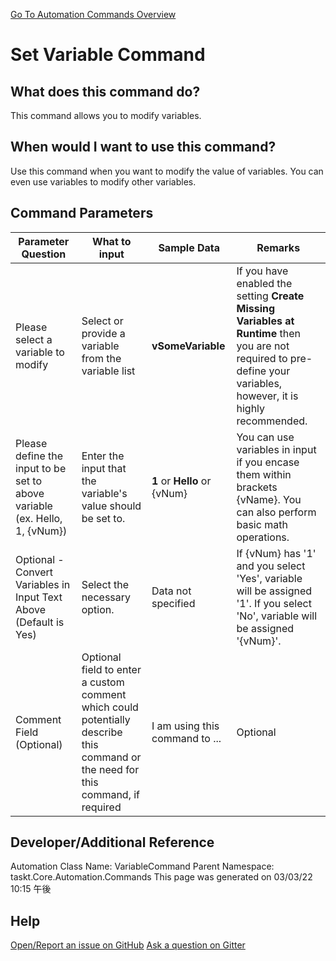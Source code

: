 <!--TITLE: Set Variable Command -->
<!-- SUBTITLE: a command in the Variable Commands group. -->
[Go To Automation Commands Overview](/automation-commands.md)


# Set Variable Command


## What does this command do?
This command allows you to modify variables.


## When would I want to use this command?
Use this command when you want to modify the value of variables.  You can even use variables to modify other variables.


## Command Parameters
| Parameter Question   	| What to input  	|  Sample Data 	| Remarks  	|
| ---                    | ---               | ---           | ---       |
|Please select a variable to modify|Select or provide a variable from the variable list|**vSomeVariable**|If you have enabled the setting **Create Missing Variables at Runtime** then you are not required to pre-define your variables, however, it is highly recommended.|
|Please define the input to be set to above variable (ex. Hello, 1, {vNum})|Enter the input that the variable's value should be set to.|**1** or **Hello** or {vNum}|You can use variables in input if you encase them within brackets {vName}.  You can also perform basic math operations.|
|Optional - Convert Variables in Input Text Above (Default is Yes)|Select the necessary option.|Data not specified|If {vNum} has '1' and you select 'Yes', variable will be assigned '1'. If you select 'No', variable will be assigned '{vNum}'.|
|Comment Field (Optional)|Optional field to enter a custom comment which could potentially describe this command or the need for this command, if required|I am using this command to ...|Optional|










## Developer/Additional Reference
Automation Class Name: VariableCommand
Parent Namespace: taskt.Core.Automation.Commands
This page was generated on 03/03/22 10:15 午後


## Help
[Open/Report an issue on GitHub](https://github.com/saucepleez/taskt/issues/new)
[Ask a question on Gitter](https://gitter.im/taskt-rpa/Lobby)
